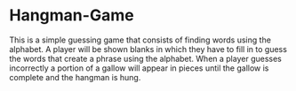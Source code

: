 # Hangman-Game
This is a simple guessing game that consists of finding words using the alphabet.
A player will be shown blanks in which they have to fill in to guess the words that create a phrase using the alphabet.
When a player guesses incorrectly a portion of a gallow will appear in pieces until the gallow is complete and the hangman is hung.
